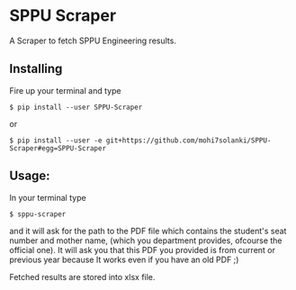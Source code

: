 # SPPU Scraper

A Scraper to fetch SPPU Engineering results.

## Installing
Fire up your terminal and type

```
$ pip install --user SPPU-Scraper
```

or
```
$ pip install --user -e git+https://github.com/mohi7solanki/SPPU-Scraper#egg=SPPU-Scraper
```

## Usage:
In your terminal type

```
$ sppu-scraper
```

and it will ask for the path to the PDF file which contains the student's seat number and mother name, (which you department provides, ofcourse the official one). It will ask you that this PDF you provided is from current or previous year because
It works even if you have an old PDF ;)

Fetched results are stored into xlsx file.
